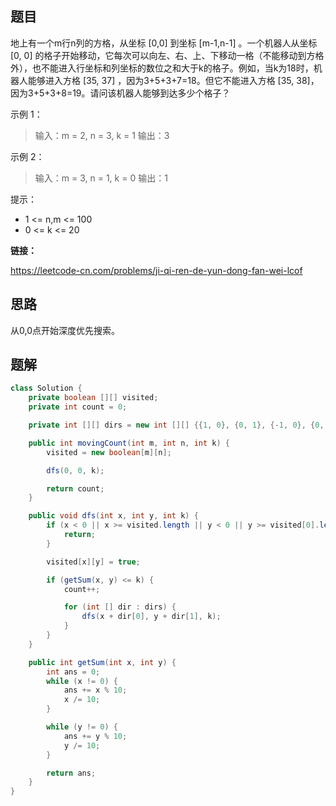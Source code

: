 ## 题目

地上有一个m行n列的方格，从坐标 [0,0] 到坐标 [m-1,n-1] 。一个机器人从坐标 [0, 0] 的格子开始移动，它每次可以向左、右、上、下移动一格（不能移动到方格外），也不能进入行坐标和列坐标的数位之和大于k的格子。例如，当k为18时，机器人能够进入方格 [35, 37] ，因为3+5+3+7=18。但它不能进入方格 [35, 38]，因为3+5+3+8=19。请问该机器人能够到达多少个格子？

 

示例 1：

> 输入：m = 2, n = 3, k = 1
> 输出：3

示例 2：

> 输入：m = 3, n = 1, k = 0
> 输出：1

提示：

* 1 <= n,m <= 100
* 0 <= k <= 20

**链接：**

https://leetcode-cn.com/problems/ji-qi-ren-de-yun-dong-fan-wei-lcof

## 思路

从0,0点开始深度优先搜索。

## 题解

```java
class Solution {
    private boolean [][] visited;
    private int count = 0;

    private int [][] dirs = new int [][] {{1, 0}, {0, 1}, {-1, 0}, {0, -1}};

    public int movingCount(int m, int n, int k) {
        visited = new boolean[m][n];

        dfs(0, 0, k);

        return count;
    }

    public void dfs(int x, int y, int k) {
        if (x < 0 || x >= visited.length || y < 0 || y >= visited[0].length || visited[x][y]) {
            return;
        }

        visited[x][y] = true;

        if (getSum(x, y) <= k) {
            count++;

            for (int [] dir : dirs) {
                dfs(x + dir[0], y + dir[1], k);
            }
        }
    }

    public int getSum(int x, int y) {
        int ans = 0;
        while (x != 0) {
            ans += x % 10;
            x /= 10;
        }

        while (y != 0) {
            ans += y % 10;
            y /= 10;
        }

        return ans;
    }
}
```

